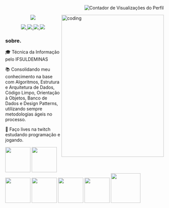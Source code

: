 <p align="right">
 <img src="https://komarev.com/ghpvc/?username=naliferreira&color=C5472E" alt="Contador de Visualizações do Perfil">
</p>

<img
  alt="coding"
  align="right"
  width="325em"
  height="450em"
  src="https://i.ibb.co/5RJzHjF/3ifn8efn5un71.png"
/>

<p align="center"><img src="https://readme-typing-svg.herokuapp.com/?lines=Olá,+eu+sou+a+Lívia!+✨;Prazer+em+conhecê-lo.&color=%23ADBBC8&size=30&font=firacode&center=true">
</p>

<div align="center">
 <a href="mailto:analiviadesouza.contato@gmail.com">
  <img src="https://img.shields.io/badge/email-%2322272D?style=for-the-badge&logo=gmail">
 </a>
 
 <a href="https://www.linkedin.com/in/nalisouza/">
  <img src="https://img.shields.io/badge/linkedin-%2322272D?style=for-the-badge&logo=linkedin">
 </a>
 
 <a href="https://api.whatsapp.com/send?phone=553597569021&text=Ol%C3%A1%2C%20L%C3%ADvia!%20Tudo%20bem%3F">
  <img src="https://img.shields.io/badge/whatsapp-%2322272D?style=for-the-badge&logo=whatsapp">
 </a>

 <a href="https://www.instagram.com/ferrnali/">
  <img src="https://img.shields.io/badge/@ferrnali-%2322272D?style=for-the-badge&logo=instagram">
 </a>
</div>
                                                                                 
<h3> sobre. </h3>
<p>🎓 Técnica da Informação pelo IFSULDEMINAS</p>
<p>📚 Consolidando meu conhecimento na base com Algoritmos, Estrutura e Arquitetura de Dados, Código Limpo, Orientação à Objetos, Banco de Dados e Design Patterns, utilizando sempre metodologias ágeis no processo. </p>
<p>👾 Faço lives na twitch estudando programação e jogando. </p>

<div>
<img width="80px" src="https://img.shields.io/badge/-%2322272D?style=for-the-badge&logo=html5">
<img width="80px" src="https://img.shields.io/badge/-%2322272D?style=for-the-badge&logo=css3&logoColor=blue">
<img width="80px" src="https://img.shields.io/badge/-%2322272D?style=for-the-badge&logo=javascript">
<img width="80px" src="https://img.shields.io/badge/-%2322272D?style=for-the-badge&logo=dart&logoColor=blue">
<img width="80px" src="https://img.shields.io/badge/-%2322272D?style=for-the-badge&logo=Flutter&logoColor=blue">
<img width="80px" src="https://img.shields.io/badge/-%2322272D?style=for-the-badge&logo=Swift">
<img width="94px" src="https://img.shields.io/badge/-%2322272D?style=for-the-badge&logo=PHP">
</div>
